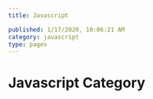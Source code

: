 ```yaml
---
title: Javascript

published: 1/17/2020, 10:06:21 AM
category: javascript
type: pages
---
```

# Javascript Category

<BlogIndex category="javascript" limit="20" />